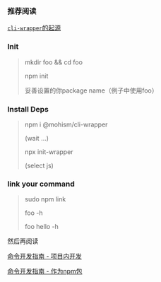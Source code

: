 ### 推荐阅读

  [`cli-wrapper`的起源](./doc/about.md)
  
### Init

> mkdir foo && cd foo
> 
> npm init 
> 
> 妥善设置的你package name（例子中使用foo）

### Install Deps
>
> npm i @mohism/cli-wrapper
> 
> (wait ...)
> 
> npx init-wrapper
>
> (select js)


### link your command

> sudo npm link
> 
> foo -h
> 
> foo hello -h


然后再阅读 

[命令开发指南 - 项目内开发](./doc/js/DEV_GUIDE_1.md)

[命令开发指南 - 作为npm包](./doc/js/DEV_GUIDE_2.md)